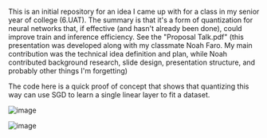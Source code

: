 This is an initial repository for an idea I came up with for a class in my senior year of college (6.UAT).
The summary is that it's a form of quantization for neural networks that, if effective (and hasn't already been done), could improve train and inference efficiency.
See the "Proposal Talk.pdf" (this presentation was developed along with my classmate Noah Faro. My main contribution was the technical idea definition and plan, while Noah contributed background research, slide design, presentation structure, and probably other things I'm forgetting)

The code here is a quick proof of concept that shows that quantizing this way can use SGD to learn a single linear layer to fit a dataset.

![image](https://github.com/user-attachments/assets/cff8dd23-0333-4865-b734-4bb5d64d5048)

![image](https://github.com/user-attachments/assets/311d4148-a0b1-4c80-a368-ea08e0651c59)


